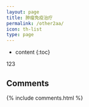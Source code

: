 ```yaml
---
layout: page
title: 肿瘤免疫治疗
permalink: /other2aa/
icon: th-list
type: page
---
```


* content
{:toc}

123


## Comments

{% include comments.html %}
